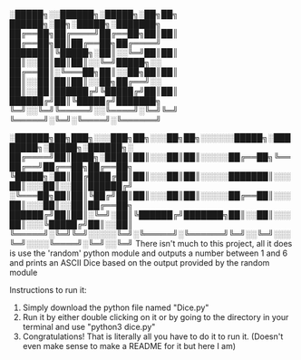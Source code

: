 
░█████╗░░██████╗░█████╗░██╗██╗  ██████╗░██╗░█████╗░███████╗
██╔══██╗██╔════╝██╔══██╗██║██║  ██╔══██╗██║██╔══██╗██╔════╝
███████║╚█████╗░██║░░╚═╝██║██║  ██║░░██║██║██║░░╚═╝█████╗░░
██╔══██║░╚═══██╗██║░░██╗██║██║  ██║░░██║██║██║░░██╗██╔══╝░░
██║░░██║██████╔╝╚█████╔╝██║██║  ██████╔╝██║╚█████╔╝███████╗
╚═╝░░╚═╝╚═════╝░░╚════╝░╚═╝╚═╝  ╚═════╝░╚═╝░╚════╝░╚══════╝

░██████╗██╗███╗░░░███╗██╗░░░██╗██╗░░░░░░█████╗░████████╗░█████╗░██████╗░
██╔════╝██║████╗░████║██║░░░██║██║░░░░░██╔══██╗╚══██╔══╝██╔══██╗██╔══██╗
╚█████╗░██║██╔████╔██║██║░░░██║██║░░░░░███████║░░░██║░░░██║░░██║██████╔╝
░╚═══██╗██║██║╚██╔╝██║██║░░░██║██║░░░░░██╔══██║░░░██║░░░██║░░██║██╔══██╗
██████╔╝██║██║░╚═╝░██║╚██████╔╝███████╗██║░░██║░░░██║░░░╚█████╔╝██║░░██║
╚═════╝░╚═╝╚═╝░░░░░╚═╝░╚═════╝░╚══════╝╚═╝░░╚═╝░░░╚═╝░░░░╚════╝░╚═╝░░╚═╝
                                                                                                                                                                    There isn't much to this project, all it does is use the 'random' python module and outputs a number between 1 and 6 and prints an ASCII Dice based on the output provided by the random module
                                                                                                                                                                    
Instructions to run it:
 1) Simply download the python file named "Dice.py"
 2) Run it by either double clicking on it or by going to the directory in your terminal and use "python3 dice.py"
 3) Congratulations! That is literally all you have to do it to run it. (Doesn't even make sense to make a README for it but here I am)
